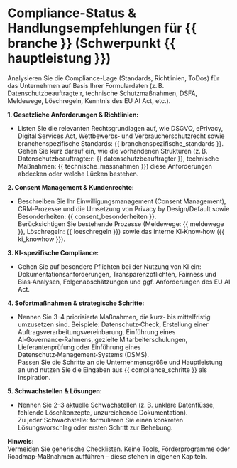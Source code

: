 # Compliance-Status & Handlungsempfehlungen für {{ branche }} (Schwerpunkt {{ hauptleistung }})

Analysieren Sie die Compliance-Lage (Standards, Richtlinien, ToDos) für das Unternehmen auf Basis Ihrer Formulardaten (z. B. Datenschutzbeauftragte:r, technische Schutzmaßnahmen, DSFA, Meldewege, Löschregeln, Kenntnis des EU AI Act, etc.).

**1. Gesetzliche Anforderungen & Richtlinien:**  
- Listen Sie die relevanten Rechtsgrundlagen auf, wie DSGVO, ePrivacy, Digital Services Act, Wettbewerbs‑ und Verbraucherschutzrecht sowie branchenspezifische Standards: {{ branchenspezifische_standards }}.  
  Gehen Sie kurz darauf ein, wie die vorhandenen Strukturen (z. B. Datenschutzbeauftragte:r: {{ datenschutzbeauftragter }}, technische Maßnahmen: {{ technische_massnahmen }}) diese Anforderungen abdecken oder welche Lücken bestehen.

**2. Consent Management & Kundenrechte:**  
- Beschreiben Sie Ihr Einwilligungsmanagement (Consent Management), CRM‑Prozesse und die Umsetzung von Privacy by Design/Default sowie Besonderheiten: {{ consent_besonderheiten }}.  
  Berücksichtigen Sie bestehende Prozesse (Meldewege: {{ meldewege }}, Löschregeln: {{ loeschregeln }}) sowie das interne KI‑Know‑how ({{ ki_knowhow }}).

**3. KI-spezifische Compliance:**  
- Gehen Sie auf besondere Pflichten bei der Nutzung von KI ein: Dokumentationsanforderungen, Transparenzpflichten, Fairness und Bias‑Analysen, Folgenabschätzungen und ggf. Anforderungen des EU AI Act.

**4. Sofortmaßnahmen & strategische Schritte:**  
- Nennen Sie 3–4 priorisierte Maßnahmen, die kurz‑ bis mittelfristig umzusetzen sind. Beispiele: Datenschutz‑Check, Erstellung einer Auftragsverarbeitungsvereinbarung, Einführung eines AI‑Governance‑Rahmens, gezielte Mitarbeiterschulungen, Lieferantenprüfung oder Einführung eines Datenschutz‑Management‑Systems (DSMS).  
  Passen Sie die Schritte an die Unternehmensgröße und Hauptleistung an und nutzen Sie die Eingaben aus {{ compliance_schritte }} als Inspiration.

**5. Schwachstellen & Lösungen:**  
- Nennen Sie 2–3 aktuelle Schwachstellen (z. B. unklare Datenflüsse, fehlende Löschkonzepte, unzureichende Dokumentation).  
  Zu jeder Schwachstelle: formulieren Sie einen konkreten Lösungsvorschlag oder ersten Schritt zur Behebung.

**Hinweis:**  
Vermeiden Sie generische Checklisten. Keine Tools, Förderprogramme oder Roadmap‑Maßnahmen aufführen – diese stehen in eigenen Kapiteln.
